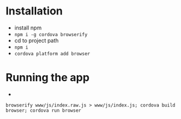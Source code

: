 # Installation
* install npm
* `npm i -g cordova browserify`
* cd to project path
* `npm i`
* `cordova platform add browser`
# Running the app
*
`browserify www/js/index.raw.js > www/js/index.js; cordova build browser; cordova run browser`